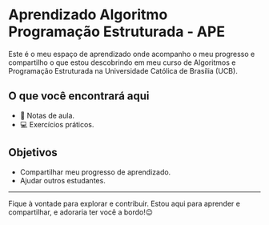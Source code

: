 # Aprendizado Algoritmo Programação Estruturada - APE

Este é o meu espaço de aprendizado onde acompanho o meu progresso e compartilho o que estou descobrindo em meu curso de Algoritmos e Programação Estruturada na Universidade Católica de Brasília (UCB).

## O que você encontrará aqui

- 📝 Notas de aula.
- 💻 Exercícios práticos.

## Objetivos

- Compartilhar meu progresso de aprendizado.
- Ajudar outros estudantes.

---

Fique à vontade para explorar e contribuir. Estou aqui para aprender e compartilhar, e adoraria ter você a bordo!😉


